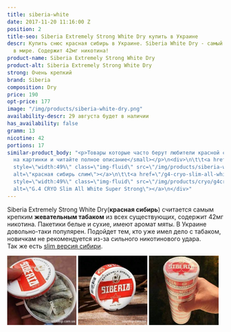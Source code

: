 ```yaml
---
title: siberia-white
date: 2017-11-20 11:16:00 Z
position: 2
title-seo: Siberia Extremely Strong White Dry купить в Украине
descr: Купить снюс красная сибирь в Украине. Siberia White Dry - самый крепкий снюс
  в мире. Содержит 42мг никотина!
product-name: Siberia Extremely Strong White Dry
product-alt: Siberia Extremely Strong White Dry
strong: Очень крепкий
brand: Siberia
composition: Dry
price: 190
opt-price: 177
image: "/img/products/siberia-white-dry.png"
availability-descr: 29 августа будет в наличии
has_availability: false
gramm: 13
nicotine: 42
portions: 17
similar-product_body: "<p>Товары которые часто берут любители красной сибири. <small>Жмите
  на картинки и читайте полное описание</small></p>\n<div>\n\t\t<a href=\"/siberia-white-dry-slim\"><img
  style=\"width:49%\" class=\"img-fluid\" src=\"/img/products/siberia-white-dry-slim/siberia-red-white-dry-slim.jpg\"
  alt=\"красная сибирь слим\"></a>\n\t\t<a href=\"/g4-cryo-slim-all-white-super-strong\"><img
  style=\"width:49%\" class=\"img-fluid\" src=\"/img/products/cryo/g4cryo-snus.jpg\"
  alt=\"G.4 CRYO Slim All White Super Strong\"></a>\n</div>"
---
```


Siberia Extremely Strong White Dry(**красная сибирь**) считается самым крепким **жевательным табаком** из всех существующих, содержит 42мг никотина.
Пакетики белые и сухие, имеют аромат мяты. 
В Украине довольно-таки популярен. Подойдет тем, кто уже имел дело с табаком, новичкам не рекомендуется из-за сильного никотинового удара.<br>
Так же есть [slim версия сибири](/siberia-white-dry-slim).
<div class="mb-3">
<img class="img-fluid" style="width:32%" src="/img/products/siberia-white-dry/siberia-snus-white-dry.jpg" alt="Siberia -80°C EXTREMELY Strong White Dry">
<img class="img-fluid" style="width:32%" src="/img/products/siberia-white-dry/siberia-snus.jpg" alt="Снюс красная сибирь">
<img class="img-fluid" style="width:32%" src="/img/products/siberia-white-dry/snus-siberia.jpg" alt="красная сибирь снюс">
</div>